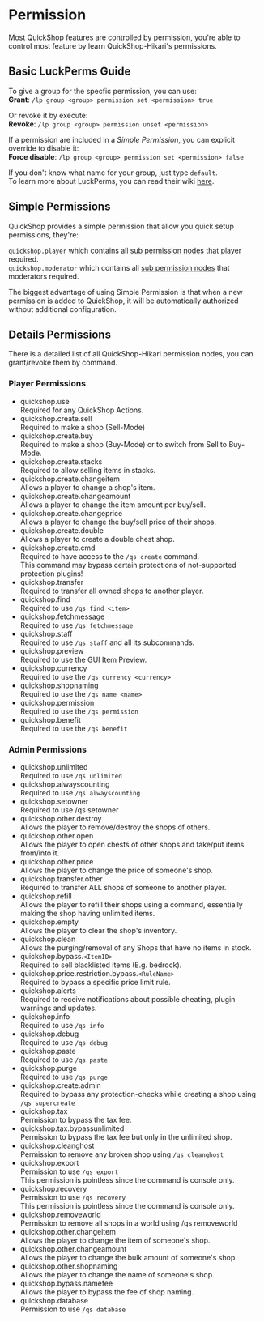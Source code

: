 # Permission

Most QuickShop features are controlled by permission, you're able to control most feature by learn QuickShop-Hikari's permissions.

## Basic LuckPerms Guide

To give a group for the specfic permission, you can use:  
**Grant**: `/lp group <group> permission set <permission> true`  

Or revoke it by execute:  
**Revoke**: `/lp group <group> permission unset <permission>`

If a permission are included in a *Simple Permission*, you can explicit override to disable it:  
**Force disable**: `/lp group <group> permission set <permission> false`

If you don't know what name for your group, just type `default`.  
To learn more about LuckPerms, you can read their wiki [here](https://luckperms.net/wiki/Home).

## Simple Permissions

QuickShop provides a simple permission that allow you quick setup permissions, they're:

`quickshop.player` which contains all [sub permission nodes](https://github.com/Ghost-chu/QuickShop-Hikari/blob/f7b12693d753fa9d2f147238b3afdf0e4030cfa6/quickshop-bukkit/src/main/resources/plugin.yml#L78) that player required.  
`quickshop.moderator` which contains all [sub permission nodes](https://github.com/Ghost-chu/QuickShop-Hikari/blob/f7b12693d753fa9d2f147238b3afdf0e4030cfa6/quickshop-bukkit/src/main/resources/plugin.yml#L101) that moderators required.  

The biggest advantage of using Simple Permission is that when a new permission is added to QuickShop, it will be automatically authorized without additional configuration.

## Details Permissions

There is a detailed list of all QuickShop-Hikari permission nodes, you can grant/revoke them by command.

### Player Permissions

* quickshop.use  
  Required for any QuickShop Actions.
* quickshop.create.sell  
  Required to make a shop (Sell-Mode)
* quickshop.create.buy  
  Required to make a shop (Buy-Mode) or to switch from Sell to Buy-Mode.
* quickshop.create.stacks  
  Required to allow selling items in stacks.
* quickshop.create.changeitem  
  Allows a player to change a shop's item.
* quickshop.create.changeamount  
  Allows a player to change the item amount per buy/sell.
* quickshop.create.changeprice  
  Allows a player to change the buy/sell price of their shops.
* quickshop.create.double  
  Allows a player to create a double chest shop.
* quickshop.create.cmd  
  Required to have access to the `/qs create` command.  
  This command may bypass certain protections of not-supported protection plugins!
* quickshop.transfer  
  Required to transfer all owned shops to another player.
* quickshop.find  
  Required to use `/qs find <item>`
* quickshop.fetchmessage  
  Required to use `/qs fetchmessage`
* quickshop.staff  
  Required to use `/qs staff` and all its subcommands.
* quickshop.preview  
  Required to use the GUI Item Preview.
* quickshop.currency  
  Required to use the `/qs currency <currency>`
* quickshop.shopnaming  
  Required to use the `/qs name <name>`
* quickshop.permission  
  Required to use the `/qs permission`
* quickshop.benefit  
  Required to use the `/qs benefit`

### Admin Permissions

* quickshop.unlimited  
  Required to use `/qs unlimited`
* quickshop.alwayscounting  
  Required to use `/qs alwayscounting`
* quickshop.setowner  
  Required to use /qs setowner
* quickshop.other.destroy  
  Allows the player to remove/destroy the shops of others.
* quickshop.other.open  
  Allows the player to open chests of other shops and take/put items from/into it.
* quickshop.other.price  
  Allows the player to change the price of someone's shop.
* quickshop.transfer.other  
  Required to transfer ALL shops of someone to another player.
* quickshop.refill  
  Allows the player to refill their shops using a command, essentially making the shop having unlimited items.
* quickshop.empty  
  Allows the player to clear the shop's inventory.
* quickshop.clean  
  Allows the purging/removal of any Shops that have no items in stock.
* quickshop.bypass.`<ItemID>`  
  Required to sell blacklisted items (E.g. bedrock).
* quickshop.price.restriction.bypass.`<RuleName>`  
  Required to bypass a specific price limit rule.
* quickshop.alerts  
  Required to receive notifications about possible cheating, plugin warnings and updates.
* quickshop.info  
  Required to use `/qs info`
* quickshop.debug  
  Required to use `/qs debug`
* quickshop.paste  
  Required to use `/qs paste`
* quickshop.purge  
  Required to use `/qs purge`
* quickshop.create.admin  
  Required to bypass any protection-checks while creating a shop using `/qs supercreate`
* quickshop.tax  
  Permission to bypass the tax fee.
* quickshop.tax.bypassunlimited  
  Permission to bypass the tax fee but only in the unlimited shop.
* quickshop.cleanghost  
  Permission to remove any broken shop using `/qs cleanghost`
* quickshop.export  
  Permission to use `/qs export`  
  This permission is pointless since the command is console only.
* quickshop.recovery  
  Permission to use `/qs recovery`  
  This permission is pointless since the command is console only.
* quickshop.removeworld  
  Permission to remove all shops in a world using /qs removeworld
* quickshop.other.changeitem  
  Allows the player to change the item of someone's shop.
* quickshop.other.changeamount  
  Allows the player to change the bulk amount of someone's shop.
* quickshop.other.shopnaming  
  Allows the player to change the name of someone's shop.
* quickshop.bypass.namefee  
  Allows the player to bypass the fee of shop naming.
* quickshop.database  
  Permission to use `/qs database`
